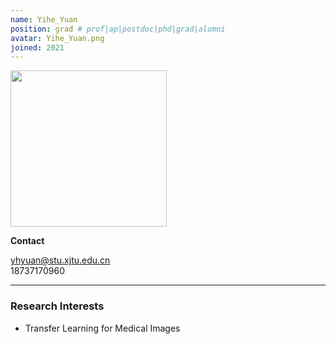 ```yaml
---
name: Yihe_Yuan
position: grad # prof|ap|postdoc|phd|grad|alumni
avatar: Yihe_Yuan.png
joined: 2021
---
```


<img width="250" src="{{site.baseurl}}/images/people/{{page.avatar}}" data-action="zoom">

**Contact**

<i class="fa fa-envelope-o"></i> <yhyuan@stu.xjtu.edu.cn><br>
<i class="fa fa-mobile"></i> 18737170960

<hr>

### Research Interests

- Transfer Learning for Medical Images


